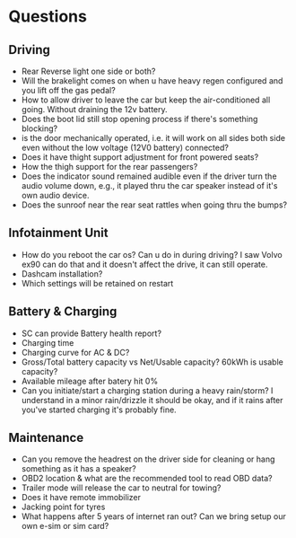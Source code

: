 # Questions

## Driving

* Rear Reverse light one side or both?
* Will the brakelight comes on when u have heavy regen configured and you lift off the gas pedal?
* How to allow driver to leave the car but keep the air-conditioned all going. Without draining the 12v battery.
* Does the boot lid still stop opening process if there's something blocking?
* is the door mechanically operated, i.e. it will work on all sides both side even without the low voltage (12V0 battery) connected?
* Does it have thight support adjustment for front powered seats?
* How the thigh support for the rear passengers?
* Does the indicator sound remained audible even if the driver turn the audio volume down, e.g., it played thru the car speaker instead of it's own audio device.
* Does the sunroof near the rear seat rattles when going thru the bumps?

## Infotainment Unit

* How do you reboot the car os? Can u do in during driving? I saw Volvo ex90 can do that and it doesn't affect the drive, it can still operate.
* Dashcam installation?
* Which settings will be retained on restart

## Battery & Charging

* SC can provide Battery health report?
* Charging time
* Charging curve for AC & DC?
* Gross/Total battery capacity vs Net/Usable capacity? 60kWh is usable capacity?
* Available mileage after batery hit 0%
* Can you initiate/start a charging station during a heavy rain/storm? I understand in a minor rain/drizzle it should be okay, and if it rains after you've started charging it's probably fine.

## Maintenance

* Can you remove the headrest on the driver side for cleaning or hang something as it has a speaker?
* OBD2 location & what are the recommended tool to read OBD data?
* Trailer mode will release the car to neutral for towing?
* Does it have remote immobilizer
* Jacking point for tyres
* What happens after 5 years of internet ran out? Can we bring setup our own e-sim or sim card?

